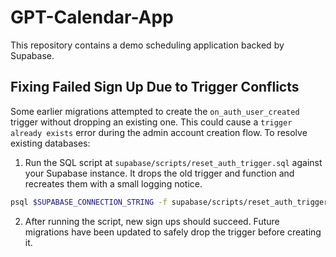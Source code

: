 # GPT-Calendar-App

This repository contains a demo scheduling application backed by Supabase.

## Fixing Failed Sign Up Due to Trigger Conflicts

Some earlier migrations attempted to create the `on_auth_user_created` trigger without dropping an existing one. This could cause a `trigger already exists` error during the admin account creation flow. To resolve existing databases:

1. Run the SQL script at `supabase/scripts/reset_auth_trigger.sql` against your Supabase instance. It drops the old trigger and function and recreates them with a small logging notice.

```bash
psql $SUPABASE_CONNECTION_STRING -f supabase/scripts/reset_auth_trigger.sql
```

2. After running the script, new sign ups should succeed. Future migrations have been updated to safely drop the trigger before creating it.
